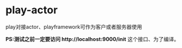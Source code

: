 # play-actor
play对接actor、playframework可作为客户或者服务器使用

**PS:测试之前一定要访问 http://localhost:9000/init** 这个接口、为了编译。

